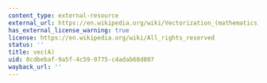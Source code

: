 ```yaml
---
content_type: external-resource
external_url: https://en.wikipedia.org/wiki/Vectorization_(mathematics)
has_external_license_warning: true
license: https://en.wikipedia.org/wiki/All_rights_reserved
status: ''
title: vec(A)
uid: 0cdbebaf-9a5f-4c59-9775-c4adab68d807
wayback_url: ''
---
```


